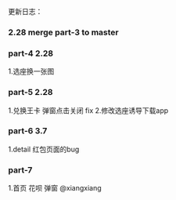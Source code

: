 更新日志：
### 2.28 merge part-3 to master
### part-4 2.28
1.选座换一张图
### part-5 2.28
1.兑换王卡 弹窗点击关闭 fix
2.修改选座诱导下载app
### part-6 3.7
1.detail 红包页面的bug
### part-7
1.首页 花呗 弹窗 @xiangxiang